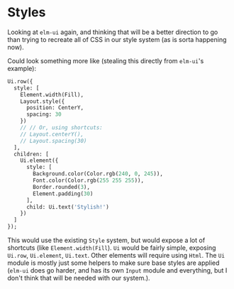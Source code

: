 Styles
======

Looking at `elm-ui` again, and thinking that will be a better direction to go than trying to recreate all of CSS in our style system (as is sorta happening now).

Could look something more like (stealing this directly from `elm-ui`'s example):

```haxe
Ui.row({
  style: [
    Element.width(Fill),
    Layout.style({
      position: CenterY,
      spacing: 30
    })
    // // Or, using shortcuts:
    // Layout.centerY(),
    // Layout.spacing(30)
  ],
  children: [
    Ui.element({
      style: [
        Background.color(Color.rgb(240, 0, 245)),
        Font.color(Color.rgb(255 255 255)),
        Border.rounded(3),
        Element.padding(30)
      ],
      child: Ui.text('Stylish!')
    })
  ]
});
```

This would use the existing `Style` system, but would expose a lot of shortcuts (like `Element.width(Fill`). `Ui` would be fairly simple, exposing `Ui.row`, `Ui.element`, `Ui.text`. Other elements will require using `Html`. The `Ui` module is mostly just some helpers to make sure base styles are applied (`elm-ui` does go harder, and has its own `Input` module and everything, but I don't think that will be needed with our system.).
